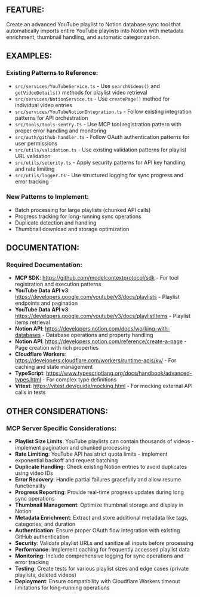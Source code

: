 ## FEATURE:

Create an advanced YouTube playlist to Notion database sync tool that automatically imports entire YouTube playlists into Notion with metadata enrichment, thumbnail handling, and automatic categorization.

## EXAMPLES:

### Existing Patterns to Reference:
- `src/services/YouTubeService.ts` - Use `searchVideos()` and `getVideoDetails()` methods for playlist video retrieval
- `src/services/NotionService.ts` - Use `createPage()` method for individual video entries
- `src/services/YouTubeNotionIntegration.ts` - Follow existing integration patterns for API orchestration
- `src/tools/tools-sentry.ts` - Use MCP tool registration pattern with proper error handling and monitoring
- `src/auth/github-handler.ts` - Follow OAuth authentication patterns for user permissions
- `src/utils/validation.ts` - Use existing validation patterns for playlist URL validation
- `src/utils/security.ts` - Apply security patterns for API key handling and rate limiting
- `src/utils/logger.ts` - Use structured logging for sync progress and error tracking

### New Patterns to Implement:
- Batch processing for large playlists (chunked API calls)
- Progress tracking for long-running sync operations
- Duplicate detection and handling
- Thumbnail download and storage optimization

## DOCUMENTATION:

### Required Documentation:
- **MCP SDK**: https://github.com/modelcontextprotocol/sdk - For tool registration and execution patterns
- **YouTube Data API v3**: https://developers.google.com/youtube/v3/docs/playlists - Playlist endpoints and pagination
- **YouTube Data API v3**: https://developers.google.com/youtube/v3/docs/playlistItems - Playlist items retrieval
- **Notion API**: https://developers.notion.com/docs/working-with-databases - Database operations and property handling
- **Notion API**: https://developers.notion.com/reference/create-a-page - Page creation with rich properties
- **Cloudflare Workers**: https://developers.cloudflare.com/workers/runtime-apis/kv/ - For caching and state management
- **TypeScript**: https://www.typescriptlang.org/docs/handbook/advanced-types.html - For complex type definitions
- **Vitest**: https://vitest.dev/guide/mocking.html - For mocking external API calls in tests

## OTHER CONSIDERATIONS:

### MCP Server Specific Considerations:
- **Playlist Size Limits**: YouTube playlists can contain thousands of videos - implement pagination and chunked processing
- **Rate Limiting**: YouTube API has strict quota limits - implement exponential backoff and request batching
- **Duplicate Handling**: Check existing Notion entries to avoid duplicates using video IDs
- **Error Recovery**: Handle partial failures gracefully and allow resume functionality
- **Progress Reporting**: Provide real-time progress updates during long sync operations
- **Thumbnail Management**: Optimize thumbnail storage and display in Notion
- **Metadata Enrichment**: Extract and store additional metadata like tags, categories, and duration
- **Authentication**: Ensure proper OAuth flow integration with existing GitHub authentication
- **Security**: Validate playlist URLs and sanitize all inputs before processing
- **Performance**: Implement caching for frequently accessed playlist data
- **Monitoring**: Include comprehensive logging for sync operations and error tracking
- **Testing**: Create tests for various playlist sizes and edge cases (private playlists, deleted videos)
- **Deployment**: Ensure compatibility with Cloudflare Workers timeout limitations for long-running operations
